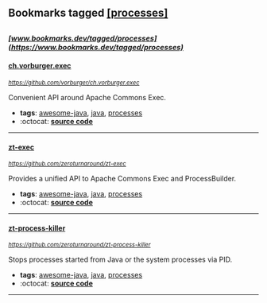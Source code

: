 ## Bookmarks tagged [[processes]](https://www.bookmarks.dev?q=[processes])

_<sup><sup>[www.bookmarks.dev/tagged/processes](https://www.bookmarks.dev/tagged/processes)</sup></sup>_
---
#### [ch.vorburger.exec](https://github.com/vorburger/ch.vorburger.exec)
_<sup>https://github.com/vorburger/ch.vorburger.exec</sup>_

Convenient API around Apache Commons Exec.
* **tags**: [awesome-java](../tagged/awesome-java.md), [java](../tagged/java.md), [processes](../tagged/processes.md)
* :octocat: **[source code](https://github.com/vorburger/ch.vorburger.exec)**
---
#### [zt-exec](https://github.com/zeroturnaround/zt-exec)
_<sup>https://github.com/zeroturnaround/zt-exec</sup>_

Provides a unified API to Apache Commons Exec and ProcessBuilder.
* **tags**: [awesome-java](../tagged/awesome-java.md), [java](../tagged/java.md), [processes](../tagged/processes.md)
* :octocat: **[source code](https://github.com/zeroturnaround/zt-exec)**
---
#### [zt-process-killer](https://github.com/zeroturnaround/zt-process-killer)
_<sup>https://github.com/zeroturnaround/zt-process-killer</sup>_

Stops processes started from Java or the system processes via PID.
* **tags**: [awesome-java](../tagged/awesome-java.md), [java](../tagged/java.md), [processes](../tagged/processes.md)
* :octocat: **[source code](https://github.com/zeroturnaround/zt-process-killer)**
---
